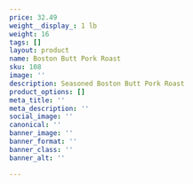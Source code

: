 ```yaml
---
price: 32.49
weight__display_: 1 lb
weight: 16
tags: []
layout: product
name: Boston Butt Pork Roast
sku: 108
image: ''
description: Seasoned Boston Butt Pork Roast
product_options: []
meta_title: ''
meta_description: ''
social_image: ''
canonical: ''
banner_image: ''
banner_format: ''
banner_class: ''
banner_alt: ''

---
```


